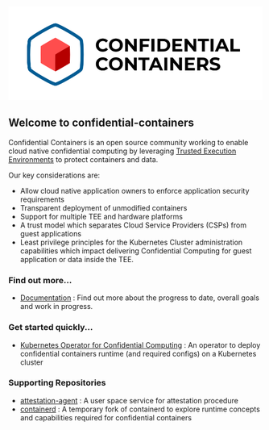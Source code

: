 ![logo](https://github.com/confidential-containers/.github/blob/main/coco_logo.png)

## Welcome to confidential-containers

Confidential Containers is an open source community working to enable cloud native confidential 
computing by leveraging 
[Trusted Execution Environments](https://en.wikipedia.org/wiki/Trusted_execution_environment) to 
protect containers and data.

Our key considerations are:
- Allow cloud native application owners to enforce application security requirements
- Transparent deployment of unmodified containers
- Support for multiple TEE and hardware platforms
- A trust model which separates Cloud Service Providers (CSPs) from guest applications
- Least privilege principles for the Kubernetes Cluster administration capabilities which impact 
delivering Confidential Computing for guest application or data inside the TEE.

### Find out more...
- [Documentation](https://github.com/confidential-containers/documentation) : Find out more about 
the progress to date, overall goals and work in progress.

### Get started quickly... 
- [Kubernetes Operator for Confidential Computing](https://github.com/confidential-containers/confidential-containers-operator)
: An operator to deploy confidential containers runtime (and required configs) on a Kubernetes 
cluster

### Supporting Repositories
- [attestation-agent](https://github.com/confidential-containers/attestation-agent) : A user space 
service for attestation procedure
- [containerd](https://github.com/confidential-containers/containerd) : A temporary fork of 
containerd to explore runtime concepts and capabilities required for confidential containers
